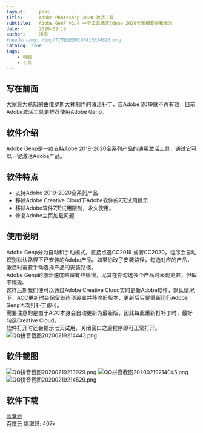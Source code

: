 ```yaml
---
layout:     post
title:      Adobe Photoshop 2020 激活工具
subtitle:   Adobe GenP v2.4 一个工具搞定Adobe 2020全家桶安装和激活
date:       2020-02-19
author:     浅唱
#header-img: /img/TIM截图20190810024626.png
catalog: true
tags:
    - 电脑
    - 工具
---
```



## 写在前面
大家最为熟知的由俄罗斯大神制作的激活补丁，自Adobe 2019就不再有效，目前Adobe激活工具更推荐使用Adobe Genp。  

## 软件介绍
Adobe Genp是一款支持Aobe 2019-2020全系列产品的通用激活工具，通过它可以一键激活Adobe产品。  

## 软件特点
+ 支持Adobe 2019-2020全系列产品
+ 移除Adobe Creative Cloud下Adobe软件的7天试用提示
+ 移除Adobe软件7天试用限制，永久使用。
+ 修复Adobe主页加载问题

## 使用说明
Adobe Genp分为自动和手动模式。直接点选CC2019 或者CC2020，程序会自动识别默认路径下已安装的Adobe产品。如果你改了安装路径，勾选对应的产品，激活时需要手动选择产品的安装路径。  
Adobe Genp的激活速度略微有些缓慢，尤其在你勾选多个产品时表现更甚，但瑕不掩瑜。  
这样后期我们便可以通过Adobe Creative Cloud实时更新Adobe软件，默认情况下，ACC更新时会保留首选项设置并移除旧版本，更新后只要重新运行Adobe Genp再次打补丁即可。  
需要注意的是由于ACC本身会自动更新为最新版，因此每此重新打补丁时，最好勾选Creative Cloud。  
软件打开时还会提示七天试用，关闭窗口之后程序即可正常打开。  
![QQ拼音截图20200219214443.png](https://cdn.jsdelivr.net/gh/qcnhy/blog.github.io/img/QQ拼音截图20200219214443.png)  

## 软件截图
![QQ拼音截图20200219213929.png](https://cdn.jsdelivr.net/gh/qcnhy/blog.github.io/img/QQ拼音截图20200219213929.png)
![QQ拼音截图20200219214045.png](https://cdn.jsdelivr.net/gh/qcnhy/blog.github.io/img/QQ拼音截图20200219214045.png)
![QQ拼音截图20200219214529.png](https://cdn.jsdelivr.net/gh/qcnhy/blog.github.io/img/QQ拼音截图20200219214529.png)

## 软件下载
[蓝奏云](https://www.lanzous.com/i9hvhba)   
[百度云](https://pan.baidu.com/s/1oAsB96Bvg-Jvwhx6x9b8iA) 提取码: 407k  
      
